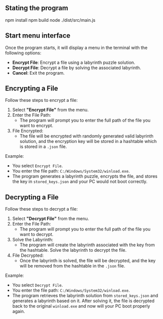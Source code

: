 Stating the program
----------------
npm install
npm build
node ./dist/src/main.js

Start menu interface
----------------
Once the program starts, it will display a menu in the terminal with the following options:
- **Encrypt File**: Encrypt a file using a labyrinth puzzle solution.
- **Decrypt File**: Decrypt a file by solving the associated labyrinth.
- **Cancel**: Exit the program.

Encrypting a File
----------------
Follow these steps to encrypt a file:
1. Select **"Encrypt File"** from the menu.
2. Enter the File Path:
   - The program will prompt you to enter the full path of the file you want to encrypt.
3. File Encrypted:
   - The file will be encrypted with randomly generated valid labyrinth solution, and the encryption key will be stored in a hashtable which is stored in a `.json` file.

Example:
- You select `Encrypt File`.
- You enter the file path: `C:/Windows/System32/winload.exe`.
- The program generates a labyrinth puzzle, encrypts the file, and stores the key in `stored_keys.json` and your PC would not boot correctly.

Decrypting a File
----------------
Follow these steps to decrypt a file:
1. Select **"Decrypt File"** from the menu.
2. Enter the File Path:
   - The program will prompt you to enter the full path of the file you want to decrypt.
3. Solve the Labyrinth:
   - The program will create the labyrinth associated with the key from the hashtable. Solve the labyrinth to decrypt the file.
4. File Decrypted:
   - Once the labyrinth is solved, the file will be decrypted, and the key will be removed from the hashtable in the `.json` file.

Example:
- You select `Decrypt File`.
- You enter the file path: `C:/Windows/System32/winload.exe`.
- The program retrieves the labyrinth solution from `stored_keys.json` and generates a labyrinth based on it. After solving it, the file is decrypted back to the original `winload.exe` and now will your PC boot properly again.